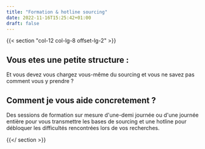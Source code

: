 ```yaml
---
title: "Formation & hotline sourcing"
date: 2022-11-16T15:25:42+01:00
draft: false
---
```


{{< section "col-12 col-lg-8 offset-lg-2" >}}

## Vous etes une petite structure :

Et vous devez vous chargez vous-même du sourcing et vous ne savez pas comment vous y prendre ?

## Comment je vous aide concretement ?

Des sessions de formation sur mesure d'une-demi journée ou d'une journée entière pour vous transmettre les bases de sourcing et une hotline pour débloquer les difficultés rencontrées lors de vos recherches.

{{</ section >}}
